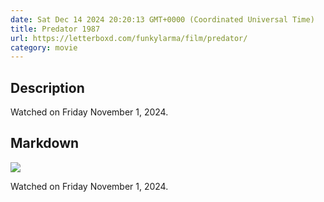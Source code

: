 ```yaml
---
date: Sat Dec 14 2024 20:20:13 GMT+0000 (Coordinated Universal Time)
title: Predator 1987
url: https://letterboxd.com/funkylarma/film/predator/
category: movie
---
```

## Description
 Watched on Friday November 1, 2024. 

## Markdown
![](https://a.ltrbxd.com/resized/film-poster/5/1/9/4/4/51944-predator-0-600-0-900-crop.jpg?v=48eadd2372)

Watched on Friday November 1, 2024.
